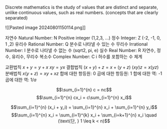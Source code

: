 Discrete mathematics is the study of values that are distinct and separate, unlike continuous values, such as real numbers. (concepts that are clearly separated)

![[Pasted image 20240801150114.png]]

자연수 Natural Number: N
	Positive integer (1,2,3, ...)
정수 Integer: Z
	 (-2, -1, 0, 1 ,2)
유리수 Rational Number: Q
	 분수로 나타낼 수 있는 수
무리수 Irrational Number: I
	분수로 나타낼 수 없는 수 (sqrt2, pi, e)
실수 Real Number: R
	자연수, 정수, 유리수, 무리수
복소수 Complex Number: C
	i 허수를 포함하는 수 체계

교환법칙
	$x+y = y+x$
	$xy = yx$
결합법칙
	$(x+y)+z=x+(y+z)$
	$(xy)z = x(yz)$
분배법칙
	$x(y+z)=xy+xz$
합에 대한 항등원: 0
곱에 대한 항등원: 1
합에 대한 역: -1
곱에 대한 역: $1/a$


$$\sum_{i=1}^{n} c = nc$$
$$\sum_{i=1}^{n} cx_i = c\sum_{i=1}^{n} x_i$$

$$\sum_{i=1}^{n} (x_i + y_i) = \sum_{i=1}^{n} x_i + \sum_{i=1}^{n} y_i$$
$$\sum_{i=1}^{n} x_i = \sum_{i=1}^{k} x_i + \sum_{i=k+1}^{n} x_i \quad (\text{단, } 1 \leq k < n)$$
